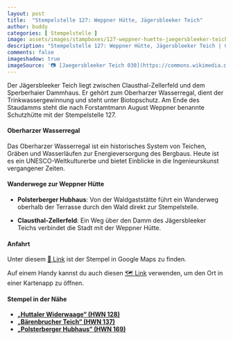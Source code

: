 ```yaml
---
layout: post
title:  "Stempelstelle 127: Weppner Hütte, Jägersbleeker Teich"
author: buddy
categories: [ Stempelstelle ]
image: assets/images/stampboxes/127-weppner-huette-jaegersbleeker-teich.jpg
description: "Stempelstelle 127: Weppner Hütte, Jägersbleeker Teich | Clausthal-Zellerfeld"
comments: false
imageshadow: true
imageSource: '📷 [Jaegersbleeker Teich 030](https://commons.wikimedia.org/wiki/File:Jaegersbleeker_Teich_030.jpg) von Sarkana unter Lizenz [FAL](http://artlibre.org/licence/lal/en)'
---
```


Der Jägersbleeker Teich liegt zwischen Clausthal-Zellerfeld und dem Sperberhaier Dammhaus. Er gehört zum Oberharzer Wasserregal, dient der Trinkwassergewinnung und steht unter Biotopschutz. Am Ende des Staudamms steht die nach Forstamtmann August Weppner benannte Schutzhütte mit der Stempelstelle 127. 

#### Oberharzer Wasserregal

Das Oberharzer Wasserregal ist ein historisches System von Teichen, Gräben und Wasserläufen zur Energieversorgung des Bergbaus. Heute ist es ein UNESCO-Weltkulturerbe und bietet Einblicke in die Ingenieurskunst vergangener Zeiten.

#### Wanderwege zur Weppner Hütte

- **Polsterberger Hubhaus**: Von der Waldgaststätte führt ein Wanderweg oberhalb der Terrasse durch den Wald direkt zur Stempelstelle. 

- **Clausthal-Zellerfeld**: Ein Weg über den Damm des Jägersbleeker Teichs verbindet die Stadt mit der Weppner Hütte. 

#### Anfahrt

Unter diesem [📍 Link](https://www.google.com/maps/dir/?api=1&origin=&destination=51.79791%2C%2010.38888) ist der Stempel in Google Maps zu finden.

<div class="android-only">
  Auf einem Handy kannst du auch diesen 
  <a href="geo:51.79791,10.38888">🗺️ Link</a> 
  verwenden, um den Ort in einer Kartenapp zu öffnen.
  <p></p>
</div>

#### Stempel in der Nähe

- [**„Huttaler Widerwaage“ (HWN 128)**](/stempelstelle-128-huttaler-widerwaage)
- [**„Bärenbrucher Teich“ (HWN 137)**](/stempelstelle-137-baerenbrucher-teich)
- [**„Polsterberger Hubhaus“ (HWN 169)**](/stempelstelle-169-polsterberger-hubhaus)
